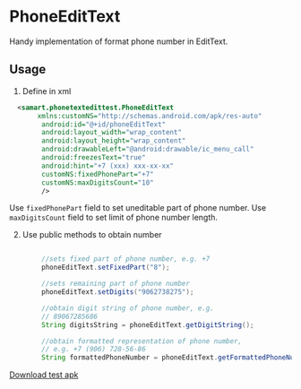 PhoneEditText
=============

Handy implementation of format phone number in EditText. 

Usage
-----
1. Define in xml

```xml
  <samart.phonetextedittest.PhoneEditText
       xmlns:customNS="http://schemas.android.com/apk/res-auto"
        android:id="@+id/phoneEditText"
        android:layout_width="wrap_content"
        android:layout_height="wrap_content"
        android:drawableLeft="@android:drawable/ic_menu_call"
        android:freezesText="true"
        android:hint="+7 (xxx) xxx-xx-xx"
        customNS:fixedPhonePart="+7"
        customNS:maxDigitsCount="10"
        />
```
Use `fixedPhonePart` field to set uneditable part of phone number.
Use `maxDigitsCount` field to set limit of phone number length.

2.  Use public methods to obtain number
```java

        //sets fixed part of phone number, e.g. +7
        phoneEditText.setFixedPart("8");

        //sets remaining part of phone number
        phoneEditText.setDigits("9062738275");

        //obtain digit string of phone number, e.g.
        // 89067285686
        String digitsString = phoneEditText.getDigitString();

        //obtain formatted representation of phone number,
        // e.g. +7 (906) 728-56-86
        String formattedPhoneNumber = phoneEditText.getFormattedPhoneNumber();

```
[Download test apk](app/app-release.apk)